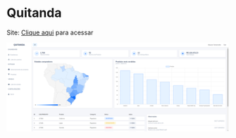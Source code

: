 # Quitanda

Site: <a href="https://mayconyamamotto.github.io/Quitanda">Clique aqui</a> para acessar

![alt text](https://github.com/MayconYamamotto/Quitanda/blob/main/assets/img/Quitanda.png?raw=true)

